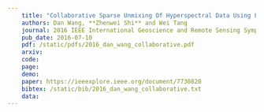 ```yaml
---
    title: "Collaborative Sparse Unmixing Of Hyperspectral Data Using L2,P Norm"
    authors: Dan Wang, **Zhenwei Shi** and Wei Tang
    journal: 2016 IEEE International Geoscience and Remote Sensing Symposium (IGARSS)
    pub_date: 2016-07-10
    pdf: /static/pdfs/2016_dan_wang_collaborative.pdf
    arxiv: 
    code: 
    page: 
    demo: 
    paper: https://ieeexplore.ieee.org/document/7730820
    bibtex: /static/bib/2016_dan_wang_collaborative.txt
    data:
---
```

    